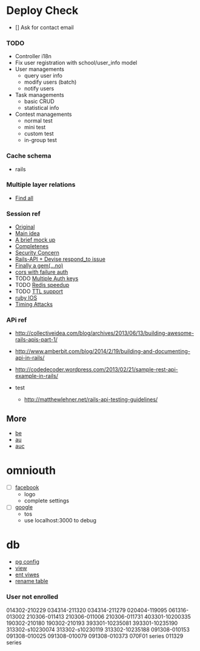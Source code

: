 # Deploy Check
- [] Ask for contact email

### TODO
- Controller i18n
- Fix user registration with school/user_info model
- User managements
  - query user info
  - modify users (batch)
  - notify users
- Task managements
  - basic CRUD
  - statistical info
- Contest managements
  - normal test
  - mini test
  - custom test
  - in-group test

### Cache schema
- rails

### Multiple layer relations
- [Find all](http://stackoverflow.com/questions/5134723/rails-associations-through-multiple-levels)

### Session ref
- [Original](https://gist.github.com/josevalim/fb706b1e933ef01e4fb6)
- [Main idea](http://soryy.com/blog/2014/apis-with-devise/)
- [A brief mock up](https://gist.github.com/jwo/1255275)
- [Completenes](http://www.emilsoman.com/blog/2013/05/18/building-a-tested/)
- [Security Concern](http://rockyj.in/2013/11/04/angular_rails_2.html)
- [Rails-API + Devise respond_to issue](https://github.com/rails-api/rails-api/issues/24)
- [Finally a gem(...no)](https://github.com/gonzalo-bulnes/simple_token_authentication)
- [cors with failure auth](http://kellishaver.tumblr.com/post/40758797489/cors-headers-with-devise)
- TODO [Multiple Auth keys](https://github.com/plataformatec/devise/wiki/How-To%3a-Allow-users-to-sign-in-using-their-username-or-email-address)
- TODO [Redis speedup](http://billpatrianakos.me/blog/2013/10/14/api-sessions-with-redis-in-rails/)
- TODO [TTL support](http://resistor.io/blog/2013/08/07/mimimal-api-authentication-on-rails/)
- [ruby IOS](http://lucatironi.github.io/tutorial/2012/10/15/ruby_rails_android_app_authentication_devise_tutorial_part_one/)
- [Timing Attacks](http://codahale.com/a-lesson-in-timing-attacks/)

### APi ref
- http://collectiveidea.com/blog/archives/2013/06/13/building-awesome-rails-apis-part-1/
- http://www.amberbit.com/blog/2014/2/19/building-and-documenting-api-in-rails/
- http://codedecoder.wordpress.com/2013/02/21/sample-rest-api-example-in-rails/ 

- test
  - http://matthewlehner.net/rails-api-testing-guidelines/

## More

- [be](http://www.bebras.be/contest/2013/main)
- [au](http://www.bebras.edu.au/)
- [auc](http://challenge.bebras.edu.au/index.php?action=welcome)

# omniouth
- [ ] [facebook](https://developers.facebook.com/apps//settings/advanced/)
  - logo
  - complete settings
- [ ] [google](https://console.developers.google.com/project//apiui/consent?authuser=0)
  - tos
  - use localhost:3000 to debug

# db
- [pg config](http://www.amberbit.com/blog/2014/2/4/postgresql-awesomeness-for-rails-developers/)
- [view](http://rietta.com/blog/2013/11/28/rails-and-sql-views-for-a-report/)
- [ent viwes](http://dan.chak.org/enterprise-rails/chapter-11-view-backed-models/)
- [rename table](http://guides.rubyonrails.org/upgrading_ruby_on_rails.html)


### User not enrolled
014302-210229
034314-211320
034314-211279
020404-119095
061316-013002
210306-011413
210306-011006
210306-011731
403301-10200335
190302-210180
190302-210193
393301-10235081
393301-10235190
313302-s10230074
313302-s10230119
313302-10235188
091308-010153
091308-010025
091308-010079
091308-010373
070F01 series
011329 series
